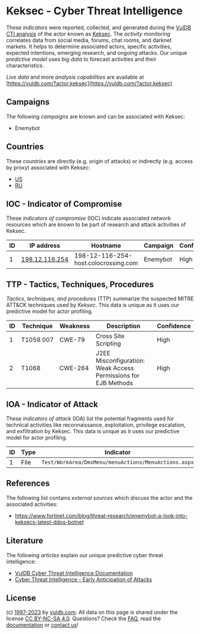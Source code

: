 # Keksec - Cyber Threat Intelligence

These _indicators_ were reported, collected, and generated during the [VulDB CTI analysis](https://vuldb.com/?kb.cti) of the actor known as [Keksec](https://vuldb.com/?actor.keksec). The _activity monitoring_ correlates data from social media, forums, chat rooms, and darknet markets. It helps to determine associated actors, specific activities, expected intentions, emerging research, and ongoing attacks. Our unique _predictive model_ uses _big data_ to forecast activities and their characteristics.

_Live data_ and more _analysis capabilities_ are available at [https://vuldb.com/?actor.keksec](https://vuldb.com/?actor.keksec)

## Campaigns

The following _campaigns_ are known and can be associated with Keksec:

* Enemybot

## Countries

These _countries_ are directly (e.g. origin of attacks) or indirectly (e.g. access by proxy) associated with Keksec:

* [US](https://vuldb.com/?country.us)
* [RU](https://vuldb.com/?country.ru)

## IOC - Indicator of Compromise

These _indicators of compromise_ (IOC) indicate associated network resources which are known to be part of research and attack activities of Keksec.

ID | IP address | Hostname | Campaign | Confidence
-- | ---------- | -------- | -------- | ----------
1 | [198.12.116.254](https://vuldb.com/?ip.198.12.116.254) | 198-12-116-254-host.colocrossing.com | Enemybot | High

## TTP - Tactics, Techniques, Procedures

_Tactics, techniques, and procedures_ (TTP) summarize the suspected MITRE ATT&CK techniques used by _Keksec_. This data is unique as it uses our predictive model for actor profiling.

ID | Technique | Weakness | Description | Confidence
-- | --------- | -------- | ----------- | ----------
1 | T1059.007 | CWE-79 | Cross Site Scripting | High
2 | T1068 | CWE-264 | J2EE Misconfiguration: Weak Access Permissions for EJB Methods | High

## IOA - Indicator of Attack

These _indicators of attack_ (IOA) list the potential fragments used for technical activities like reconnaissance, exploitation, privilege escalation, and exfiltration by Keksec. This data is unique as it uses our predictive model for actor profiling.

ID | Type | Indicator | Confidence
-- | ---- | --------- | ----------
1 | File | `Test/WorkArea/DmsMenu/menuActions/MenuActions.aspx` | High

## References

The following list contains _external sources_ which discuss the actor and the associated activities:

* https://www.fortinet.com/blog/threat-research/enemybot-a-look-into-keksecs-latest-ddos-botnet

## Literature

The following _articles_ explain our unique predictive cyber threat intelligence:

* [VulDB Cyber Threat Intelligence Documentation](https://vuldb.com/?kb.cti)
* [Cyber Threat Intelligence - Early Anticipation of Attacks](https://www.scip.ch/en/?labs.20201022)

## License

(c) [1997-2023](https://vuldb.com/?kb.changelog) by [vuldb.com](https://vuldb.com/?kb.about). All data on this page is shared under the license [CC BY-NC-SA 4.0](https://creativecommons.org/licenses/by-nc-sa/4.0/). Questions? Check the [FAQ](https://vuldb.com/?kb.faq), read the [documentation](https://vuldb.com/?kb) or [contact us](https://vuldb.com/?contact)!
